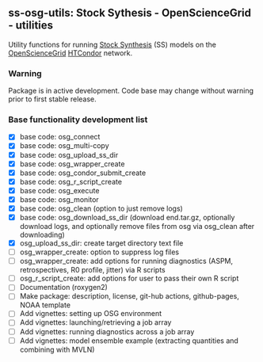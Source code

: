 ## ss-osg-utils: Stock Sythesis - OpenScienceGrid - utilities 

Utility functions for running [Stock Synthesis](https://github.com/nmfs-stock-synthesis/stock-synthesis) (SS) models on the [OpenScienceGrid](https://osg-htc.org/) [HTCondor](https://htcondor.org/) network.

### Warning

Package is in active development. Code base may change without warning prior to first stable release.

### Base functionality development list
- [x] base code: osg_connect
- [x] base code: osg_multi-copy
- [x] base code: osg_upload_ss_dir
- [x] base code: osg_wrapper_create
- [x] base code: osg_condor_submit_create
- [x] base code: osg_r_script_create
- [x] base code: osg_execute
- [x] base code: osg_monitor
- [x] base code: osg_clean (option to just remove logs)
- [x] base code: osg_download_ss_dir (download end.tar.gz, optionally download logs, and optionally remove files from osg via osg_clean after downloading)
- [x] osg_upload_ss_dir: create target directory text file
- [ ] osg_wrapper_create: option to suppress log files
- [ ] osg_wrapper_create: add options for running diagnostics (ASPM, retrospectives, R0 profile, jitter) via R scripts
- [ ] osg_r_script_create: add options for user to pass their own R script
- [ ] Documentation (roxygen2)
- [ ] Make package: description, license, git-hub actions, github-pages, NOAA template
- [ ] Add vignettes: setting up OSG environment
- [ ] Add vignettes: launching/retrieving a job array
- [ ] Add vignettes: running diagnostics across a job array
- [ ] Add vignettes: model ensemble example (extracting quantities and combining with MVLN)